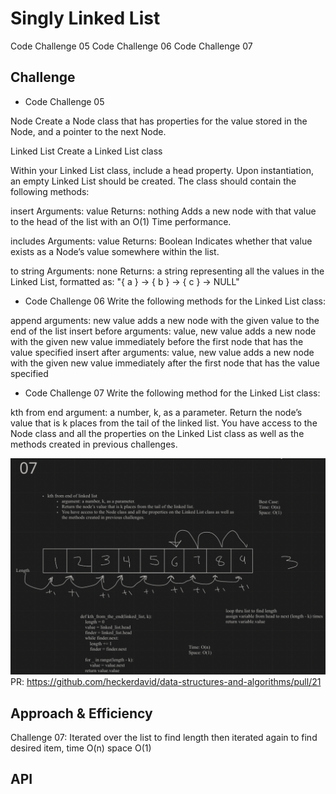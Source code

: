 # Singly Linked List
<!-- Short summary or background information -->
Code Challenge 05
Code Challenge 06
Code Challenge 07
## Challenge
<!-- Description of the challenge -->
* Code Challenge 05

Node
    Create a Node class that has properties for the value stored in the Node, and a pointer to the next Node.

Linked List
    Create a Linked List class

Within your Linked List class, include a head property.
Upon instantiation, an empty Linked List should be created.
The class should contain the following methods:

insert
    Arguments: value
    Returns: nothing
    Adds a new node with that value to the head of the list with an O(1) Time performance.

includes
    Arguments: value
    Returns: Boolean
    Indicates whether that value exists as a Node’s value somewhere within the list.

to string
    Arguments: none
    Returns: a string representing all the values in the Linked List, formatted as:
        "{ a } -> { b } -> { c } -> NULL"

* Code Challenge 06
Write the following methods for the Linked List class:

append
    arguments: new value
    adds a new node with the given value to the end of the list
insert before
    arguments: value, new value
    adds a new node with the given new value immediately before the first node that has the value specified
insert after
    arguments: value, new value
    adds a new node with the given new value immediately after the first node that has the value specified

* Code Challenge 07
Write the following method for the Linked List class:

kth from end
    argument: a number, k, as a parameter.
    Return the node’s value that is k places from the tail of the linked list.
    You have access to the Node class and all the properties on the Linked List class as well as the methods created in previous challenges.

![Kth From The End](./kth_from_the_end.png)
PR: https://github.com/heckerdavid/data-structures-and-algorithms/pull/21
## Approach & Efficiency
<!-- What approach did you take? Why? What is the Big O space/time for this approach? -->
Challenge 07:
Iterated over the list to find length then iterated again to find desired item,
time O(n)
space O(1)
## API
<!-- Description of each method publicly available to your Linked List -->
